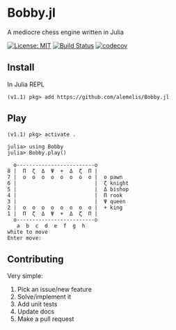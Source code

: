 # Bobby.jl
A mediocre chess engine written in Julia

[![License: MIT](https://img.shields.io/badge/License-MIT-yellow.svg)](https://opensource.org/licenses/MIT)
[![Build Status](https://travis-ci.org/alemelis/Bobby.jl.svg?branch=master)](https://travis-ci.org/alemelis/Bobby.jl)
[![codecov](https://codecov.io/gh/alemelis/Bobby.jl/branch/master/graph/badge.svg)](https://codecov.io/gh/alemelis/Bobby.jl)

## Install

In Julia REPL

```
(v1.1) pkg> add https://github.com/alemelis/Bobby.jl
```

## Play
```
(v1.1) pkg> activate .
```

```
julia> using Bobby
julia> Bobby.play()

  o-------------------------o
8 |  Π  ζ  Δ  Ψ  +  Δ  ζ  Π |
7 |  o  o  o  o  o  o  o  o |  o pawn
6 |                         |  ζ knight
5 |                         |  Δ bishop
4 |                         |  Π rook
3 |                         |  Ψ queen
2 |  o  o  o  o  o  o  o  o |  + king
1 |  Π  ζ  Δ  Ψ  +  Δ  ζ  Π |
  o-------------------------o
   a  b  c  d  e  f  g  h
white to move
Enter move:

```

## Contributing

Very simple:

1. Pick an issue/new feature
2. Solve/implement it
3. Add unit tests
4. Update docs
5. Make a pull request
